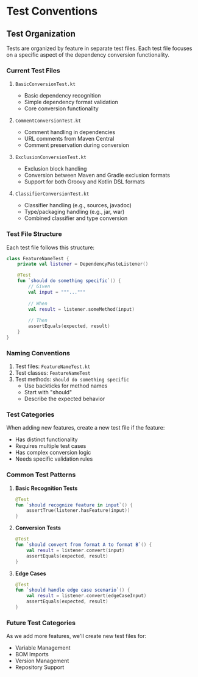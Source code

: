 # Test Conventions

## Test Organization

Tests are organized by feature in separate test files. Each test file focuses on a specific aspect of the dependency conversion functionality.

### Current Test Files

1. `BasicConversionTest.kt`
   - Basic dependency recognition
   - Simple dependency format validation
   - Core conversion functionality

2. `CommentConversionTest.kt`
   - Comment handling in dependencies
   - URL comments from Maven Central
   - Comment preservation during conversion

3. `ExclusionConversionTest.kt`
   - Exclusion block handling
   - Conversion between Maven and Gradle exclusion formats
   - Support for both Groovy and Kotlin DSL formats

4. `ClassifierConversionTest.kt`
   - Classifier handling (e.g., sources, javadoc)
   - Type/packaging handling (e.g., jar, war)
   - Combined classifier and type conversion

### Test File Structure

Each test file follows this structure:
```kotlin
class FeatureNameTest {
    private val listener = DependencyPasteListener()

    @Test
    fun `should do something specific`() {
        // Given
        val input = """..."""
        
        // When
        val result = listener.someMethod(input)
        
        // Then
        assertEquals(expected, result)
    }
}
```

### Naming Conventions

1. Test files: `FeatureNameTest.kt`
2. Test classes: `FeatureNameTest`
3. Test methods: `should do something specific`
   - Use backticks for method names
   - Start with "should"
   - Describe the expected behavior

### Test Categories

When adding new features, create a new test file if the feature:
- Has distinct functionality
- Requires multiple test cases
- Has complex conversion logic
- Needs specific validation rules

### Common Test Patterns

1. **Basic Recognition Tests**
   ```kotlin
   @Test
   fun `should recognize feature in input`() {
       assertTrue(listener.hasFeature(input))
   }
   ```

2. **Conversion Tests**
   ```kotlin
   @Test
   fun `should convert from format A to format B`() {
       val result = listener.convert(input)
       assertEquals(expected, result)
   }
   ```

3. **Edge Cases**
   ```kotlin
   @Test
   fun `should handle edge case scenario`() {
       val result = listener.convert(edgeCaseInput)
       assertEquals(expected, result)
   }
   ```

### Future Test Categories

As we add more features, we'll create new test files for:
- Variable Management
- BOM Imports
- Version Management
- Repository Support 